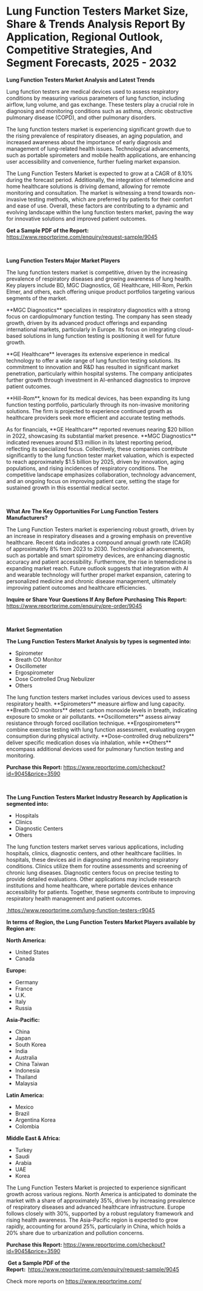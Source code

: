 <p><h1>Lung Function Testers Market Size, Share & Trends Analysis Report By Application, Regional Outlook, Competitive Strategies, And Segment Forecasts, 2025 - 2032</h1></p><p><strong>Lung Function Testers Market Analysis and Latest Trends</strong></p>
<p><p>Lung function testers are medical devices used to assess respiratory conditions by measuring various parameters of lung function, including airflow, lung volume, and gas exchange. These testers play a crucial role in diagnosing and monitoring conditions such as asthma, chronic obstructive pulmonary disease (COPD), and other pulmonary disorders. </p><p>The lung function testers market is experiencing significant growth due to the rising prevalence of respiratory diseases, an aging population, and increased awareness about the importance of early diagnosis and management of lung-related health issues. Technological advancements, such as portable spirometers and mobile health applications, are enhancing user accessibility and convenience, further fueling market expansion.</p><p>The Lung Function Testers Market is expected to grow at a CAGR of 8.10% during the forecast period. Additionally, the integration of telemedicine and home healthcare solutions is driving demand, allowing for remote monitoring and consultation. The market is witnessing a trend towards non-invasive testing methods, which are preferred by patients for their comfort and ease of use. Overall, these factors are contributing to a dynamic and evolving landscape within the lung function testers market, paving the way for innovative solutions and improved patient outcomes.</p></p>
<p><strong>Get a Sample PDF of the Report:&nbsp;</strong> <a href="https://www.reportprime.com/enquiry/request-sample/9045?utm_campaign=3268&utm_medium=2&utm_source=Github&utm_content=ia&utm_term=20032025&utm_id=lung-function-testers">https://www.reportprime.com/enquiry/request-sample/9045</a></p>
<p>&nbsp;</p>
<p><strong>Lung Function Testers Major Market Players</strong></p>
<p><p>The lung function testers market is competitive, driven by the increasing prevalence of respiratory diseases and growing awareness of lung health. Key players include BD, MGC Diagnostics, GE Healthcare, Hill-Rom, Perkin Elmer, and others, each offering unique product portfolios targeting various segments of the market.</p><p>**MGC Diagnostics** specializes in respiratory diagnostics with a strong focus on cardiopulmonary function testing. The company has seen steady growth, driven by its advanced product offerings and expanding international markets, particularly in Europe. Its focus on integrating cloud-based solutions in lung function testing is positioning it well for future growth.</p><p>**GE Healthcare** leverages its extensive experience in medical technology to offer a wide range of lung function testing solutions. Its commitment to innovation and R&D has resulted in significant market penetration, particularly within hospital systems. The company anticipates further growth through investment in AI-enhanced diagnostics to improve patient outcomes.</p><p>**Hill-Rom**, known for its medical devices, has been expanding its lung function testing portfolio, particularly through its non-invasive monitoring solutions. The firm is projected to experience continued growth as healthcare providers seek more efficient and accurate testing methods.</p><p>As for financials, **GE Healthcare** reported revenues nearing $20 billion in 2022, showcasing its substantial market presence. **MGC Diagnostics** indicated revenues around $13 million in its latest reporting period, reflecting its specialized focus. Collectively, these companies contribute significantly to the lung function tester market valuation, which is expected to reach approximately $1.5 billion by 2025, driven by innovation, aging populations, and rising incidences of respiratory conditions. The competitive landscape emphasizes collaboration, technology advancement, and an ongoing focus on improving patient care, setting the stage for sustained growth in this essential medical sector.</p></p>
<p>&nbsp;</p>
<p><strong>What Are The Key Opportunities For Lung Function Testers Manufacturers?</strong></p>
<p><p>The Lung Function Testers market is experiencing robust growth, driven by an increase in respiratory diseases and a growing emphasis on preventive healthcare. Recent data indicates a compound annual growth rate (CAGR) of approximately 8% from 2023 to 2030. Technological advancements, such as portable and smart spirometry devices, are enhancing diagnostic accuracy and patient accessibility. Furthermore, the rise in telemedicine is expanding market reach. Future outlook suggests that integration with AI and wearable technology will further propel market expansion, catering to personalized medicine and chronic disease management, ultimately improving patient outcomes and healthcare efficiencies.</p></p>
<p><strong>Inquire or Share Your Questions If Any Before Purchasing This Report:</strong> <a href="https://www.reportprime.com/enquiry/pre-order/9045?utm_campaign=3268&utm_medium=2&utm_source=Github&utm_content=ia&utm_term=20032025&utm_id=lung-function-testers">https://www.reportprime.com/enquiry/pre-order/9045</a></p>
<p>&nbsp;</p>
<p><strong>Market Segmentation</strong></p>
<p><strong>The Lung Function Testers Market Analysis by types is segmented into:</strong></p>
<p><ul><li>Spirometer</li><li>Breath CO Monitor</li><li>Oscillometer</li><li>Ergospirometer</li><li>Dose Controlled Drug Nebulizer</li><li>Others</li></ul></p>
<p><p>The lung function testers market includes various devices used to assess respiratory health. **Spirometers** measure airflow and lung capacity. **Breath CO monitors** detect carbon monoxide levels in breath, indicating exposure to smoke or air pollutants. **Oscillometers** assess airway resistance through forced oscillation technique. **Ergospirometers** combine exercise testing with lung function assessment, evaluating oxygen consumption during physical activity. **Dose-controlled drug nebulizers** deliver specific medication doses via inhalation, while **Others** encompass additional devices used for pulmonary function testing and monitoring.</p></p>
<p><strong>Purchase this Report:&nbsp;</strong><a href="https://www.reportprime.com/checkout?id=9045&price=3590&utm_campaign=3268&utm_medium=2&utm_source=Github&utm_content=ia&utm_term=20032025&utm_id=lung-function-testers">https://www.reportprime.com/checkout?id=9045&price=3590</a></p>
<p>&nbsp;</p>
<p><strong>The Lung Function Testers Market Industry Research by Application is segmented into:</strong></p>
<p><ul><li>Hospitals</li><li>Clinics</li><li>Diagnostic Centers</li><li>Others</li></ul></p>
<p><p>The lung function testers market serves various applications, including hospitals, clinics, diagnostic centers, and other healthcare facilities. In hospitals, these devices aid in diagnosing and monitoring respiratory conditions. Clinics utilize them for routine assessments and screening of chronic lung diseases. Diagnostic centers focus on precise testing to provide detailed evaluations. Other applications may include research institutions and home healthcare, where portable devices enhance accessibility for patients. Together, these segments contribute to improving respiratory health management and patient outcomes.</p></p>
<p><a href="https://www.reportprime.com/lung-function-testers-r9045?utm_campaign=3268&utm_medium=2&utm_source=Github&utm_content=ia&utm_term=20032025&utm_id=lung-function-testers">&nbsp;https://www.reportprime.com/lung-function-testers-r9045</a></p>
<p><strong>In terms of Region, the Lung Function Testers Market Players available by Region are:</strong></p>
<p>
    <p> <strong> North America: </strong>
        <ul>
            <li>United States</li>
            <li>Canada</li>
        </ul>
        </p> 
    <p> <strong> Europe: </strong>
        <ul>
            <li>Germany</li>
            <li>France</li>
            <li>U.K.</li>
            <li>Italy</li>
            <li>Russia</li>
        </ul>
        </p> 
    <p> <strong> Asia-Pacific: </strong>
        <ul>
            <li>China</li>
            <li>Japan</li>
            <li>South Korea</li>
            <li>India</li>
            <li>Australia</li>
            <li>China Taiwan</li>
            <li>Indonesia</li>
            <li>Thailand</li>
            <li>Malaysia</li>
        </ul>
        </p> 
    <p> <strong> Latin America: </strong>
        <ul>
            <li>Mexico</li>
            <li>Brazil</li>
            <li>Argentina Korea</li>
            <li>Colombia</li>
        </ul>
        </p> 
    <p> <strong> Middle East & Africa: </strong>
        <ul>
            <li>Turkey</li>
            <li>Saudi</li>
            <li>Arabia</li>
            <li>UAE</li>
            <li>Korea</li>
        </ul>
    </p>
    </p>
<p><p>The Lung Function Testers Market is projected to experience significant growth across various regions. North America is anticipated to dominate the market with a share of approximately 35%, driven by increasing prevalence of respiratory diseases and advanced healthcare infrastructure. Europe follows closely with 30%, supported by a robust regulatory framework and rising health awareness. The Asia-Pacific region is expected to grow rapidly, accounting for around 25%, particularly in China, which holds a 20% share due to urbanization and pollution concerns.</p></p>
<p><strong>Purchase this Report: </strong><a href="https://www.reportprime.com/checkout?id=9045&price=3590&utm_campaign=3268&utm_medium=2&utm_source=Github&utm_content=ia&utm_term=20032025&utm_id=lung-function-testers">https://www.reportprime.com/checkout?id=9045&price=3590</a></p>
<p>&nbsp;<strong>Get a Sample PDF of the Report:&nbsp;&nbsp;</strong><a href="https://www.reportprime.com/enquiry/request-sample/9045?utm_campaign=3268&utm_medium=2&utm_source=Github&utm_content=ia&utm_term=20032025&utm_id=lung-function-testers">https://www.reportprime.com/enquiry/request-sample/9045</a></p>
<p><strong></strong></p>
<p>Check more reports on <a href="https://www.reportprime.com/?utm_campaign=3268&utm_medium=2&utm_source=Github&utm_content=ia&utm_term=20032025&utm_id=lung-function-testers">https://www.reportprime.com/</a></p>
